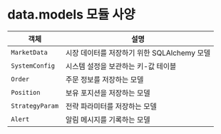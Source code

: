 # data.models 모듈 사양

| 객체 | 설명 |
|------|------|
| `MarketData` | 시장 데이터를 저장하기 위한 SQLAlchemy 모델 |
| `SystemConfig` | 시스템 설정을 보관하는 키-값 테이블 |
| `Order` | 주문 정보를 저장하는 모델 |
| `Position` | 보유 포지션을 저장하는 모델 |
| `StrategyParam` | 전략 파라미터를 저장하는 모델 |
| `Alert` | 알림 메시지를 기록하는 모델 |
